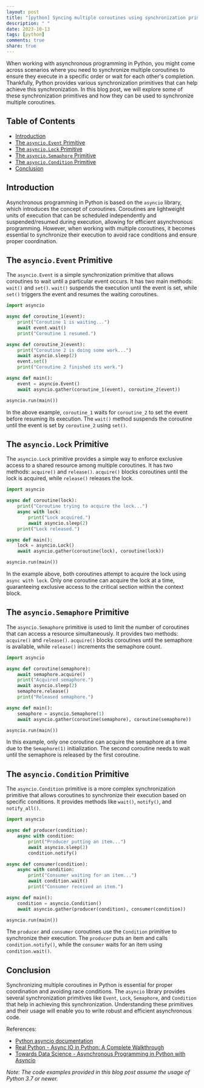 ```yaml
---
layout: post
title: "[python] Syncing multiple coroutines using synchronization primitives"
description: " "
date: 2023-10-13
tags: [python]
comments: true
share: true
---
```


When working with asynchronous programming in Python, you might come across scenarios where you need to synchronize multiple coroutines to ensure they execute in a specific order or wait for each other's completion. Thankfully, Python provides various synchronization primitives that can help achieve this synchronization. In this blog post, we will explore some of these synchronization primitives and how they can be used to synchronize multiple coroutines.

## Table of Contents
- [Introduction](#introduction)
- [The `asyncio.Event` Primitive](#event-primitive)
- [The `asyncio.Lock` Primitive](#lock-primitive)
- [The `asyncio.Semaphore` Primitive](#semaphore-primitive)
- [The `asyncio.Condition` Primitive](#condition-primitive)
- [Conclusion](#conclusion)

## Introduction <a name="introduction"></a>

Asynchronous programming in Python is based on the `asyncio` library, which introduces the concept of coroutines. Coroutines are lightweight units of execution that can be scheduled independently and suspended/resumed during execution, allowing for efficient asynchronous programming. However, when working with multiple coroutines, it becomes essential to synchronize their execution to avoid race conditions and ensure proper coordination.

## The `asyncio.Event` Primitive <a name="event-primitive"></a>

The `asyncio.Event` is a simple synchronization primitive that allows coroutines to wait until a particular event occurs. It has two main methods: `wait()` and `set()`. `wait()` suspends the execution until the event is set, while `set()` triggers the event and resumes the waiting coroutines.

```python
import asyncio

async def coroutine_1(event):
    print("Coroutine 1 is waiting...")
    await event.wait()
    print("Coroutine 1 resumed.")

async def coroutine_2(event):
    print("Coroutine 2 is doing some work...")
    await asyncio.sleep(2)
    event.set()
    print("Coroutine 2 finished its work.")

async def main():
    event = asyncio.Event()
    await asyncio.gather(coroutine_1(event), coroutine_2(event))

asyncio.run(main())
```

In the above example, `coroutine_1` waits for `coroutine_2` to set the event before resuming its execution. The `wait()` method suspends the coroutine until the event is set by `coroutine_2` using `set()`.

## The `asyncio.Lock` Primitive <a name="lock-primitive"></a>

The `asyncio.Lock` primitive provides a simple way to enforce exclusive access to a shared resource among multiple coroutines. It has two methods: `acquire()` and `release()`. `acquire()` blocks coroutines until the lock is acquired, while `release()` releases the lock.

```python
import asyncio

async def coroutine(lock):
    print("Coroutine trying to acquire the lock...")
    async with lock:
        print("Lock acquired.")
        await asyncio.sleep(2)
    print("Lock released.")

async def main():
    lock = asyncio.Lock()
    await asyncio.gather(coroutine(lock), coroutine(lock))

asyncio.run(main())
```

In the example above, both coroutines attempt to acquire the lock using `async with lock`. Only one coroutine can acquire the lock at a time, guaranteeing exclusive access to the critical section within the context block.

## The `asyncio.Semaphore` Primitive <a name="semaphore-primitive"></a>

The `asyncio.Semaphore` primitive is used to limit the number of coroutines that can access a resource simultaneously. It provides two methods: `acquire()` and `release()`. `acquire()` blocks coroutines until the semaphore is available, while `release()` increments the semaphore count.

```python
import asyncio

async def coroutine(semaphore):
    await semaphore.acquire()
    print("Acquired semaphore.")
    await asyncio.sleep(2)
    semaphore.release()
    print("Released semaphore.")

async def main():
    semaphore = asyncio.Semaphore(1)
    await asyncio.gather(coroutine(semaphore), coroutine(semaphore))

asyncio.run(main())
```

In this example, only one coroutine can acquire the semaphore at a time due to the `Semaphore(1)` initialization. The second coroutine needs to wait until the semaphore is released by the first coroutine.

## The `asyncio.Condition` Primitive <a name="condition-primitive"></a>

The `asyncio.Condition` primitive is a more complex synchronization primitive that allows coroutines to synchronize their execution based on specific conditions. It provides methods like `wait()`, `notify()`, and `notify_all()`.

```python
import asyncio

async def producer(condition):
    async with condition:
        print("Producer putting an item...")
        await asyncio.sleep(2)
        condition.notify()

async def consumer(condition):
    async with condition:
        print("Consumer waiting for an item...")
        await condition.wait()
        print("Consumer received an item.")

async def main():
    condition = asyncio.Condition()
    await asyncio.gather(producer(condition), consumer(condition))

asyncio.run(main())
```

The `producer` and `consumer` coroutines use the `Condition` primitive to synchronize their execution. The `producer` puts an item and calls `condition.notify()`, while the `consumer` waits for an item using `condition.wait()`.

## Conclusion <a name="conclusion"></a>

Synchronizing multiple coroutines in Python is essential for proper coordination and avoiding race conditions. The `asyncio` library provides several synchronization primitives like `Event`, `Lock`, `Semaphore`, and `Condition` that help in achieving this synchronization. Understanding these primitives and their usage will enable you to write robust and efficient asynchronous code.

References:
- [Python asyncio documentation](https://docs.python.org/3/library/asyncio.html)
- [Real Python - Async IO in Python: A Complete Walkthrough](https://realpython.com/async-io-python/)
- [Towards Data Science - Asynchronous Programming in Python with Asyncio](https://towardsdatascience.com/asynchronous-programming-in-python-with-asyncio-b0dc34Bf1ac)

*Note: The code examples provided in this blog post assume the usage of Python 3.7 or newer.*